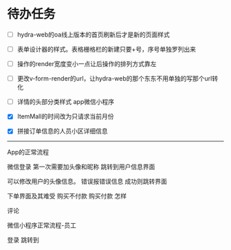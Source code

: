 # 待办任务
- [ ] hydra-web的oa线上版本的首页刷新后才是新的页面样式
- [ ] 表单设计器的样式。表格栅格栏的新建只要+号，序号单独罗列出来
- [ ] 操作的render宽度变小一点让后操作的排列方式靠左
- [ ] 更改v-form-render的url，让hydra-web的那个东东不用单独的写那个url转化
- [ ] 详情的头部分类样式 app微信小程序
- [x] ItemMall的时间改为只请求当前月份
- [x] 拼接订单信息的人员小区详细信息




------

App的正常流程

微信登录
第一次需要加头像和昵称
跳转到用户信息界面

可以修改用户的头像信息。
错误报错误信息
成功则跳转界面

下单界面及其难受
购买不付款
购买付款 怎样

评论


微信小程序正常流程-员工

登录
跳转到